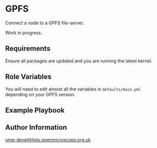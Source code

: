 GPFS
====

Connect a node to a GPFS file-server.

Work in progress.


Requirements
------------

Ensure all packages are updated and you are running the latest kernel.


Role Variables
--------------

You will need to edit almost all the variables in `defaults/main.yml` depending on your GPFS version.


Example Playbook
----------------


Author Information
------------------

ome-devel@lists.openmicroscopy.org.uk
